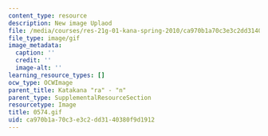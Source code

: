 ```yaml
---
content_type: resource
description: New image Uplaod
file: /media/courses/res-21g-01-kana-spring-2010/ca970b1a70c3e3c2dd3140380f9d1912_0574.gif
file_type: image/gif
image_metadata:
  caption: ''
  credit: ''
  image-alt: ''
learning_resource_types: []
ocw_type: OCWImage
parent_title: Katakana "ra" - "n"
parent_type: SupplementalResourceSection
resourcetype: Image
title: 0574.gif
uid: ca970b1a-70c3-e3c2-dd31-40380f9d1912
---
```

